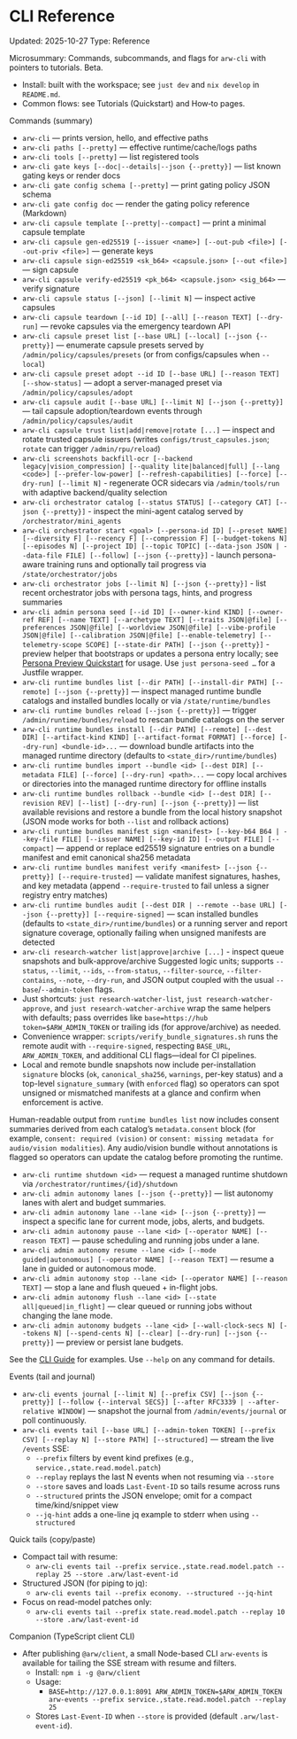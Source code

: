 # CLI Reference
Updated: 2025-10-27
Type: Reference

Microsummary: Commands, subcommands, and flags for `arw-cli` with pointers to tutorials. Beta.

- Install: built with the workspace; see `just dev` and `nix develop` in `README.md`.
- Common flows: see Tutorials (Quickstart) and How‑to pages.

Commands (summary)
- `arw-cli` — prints version, hello, and effective paths
- `arw-cli paths [--pretty]` — effective runtime/cache/logs paths
- `arw-cli tools [--pretty]` — list registered tools
- `arw-cli gate keys [--doc|--details|--json {--pretty}]` — list known gating keys or render docs
- `arw-cli gate config schema [--pretty]` — print gating policy JSON schema
- `arw-cli gate config doc` — render the gating policy reference (Markdown)
- `arw-cli capsule template [--pretty|--compact]` — print a minimal capsule template
- `arw-cli capsule gen-ed25519 [--issuer <name>] [--out-pub <file>] [--out-priv <file>]` — generate keys
- `arw-cli capsule sign-ed25519 <sk_b64> <capsule.json> [--out <file>]` — sign capsule
- `arw-cli capsule verify-ed25519 <pk_b64> <capsule.json> <sig_b64>` — verify signature
- `arw-cli capsule status [--json] [--limit N]` — inspect active capsules
- `arw-cli capsule teardown [--id ID] [--all] [--reason TEXT] [--dry-run]` — revoke capsules via the emergency teardown API
- `arw-cli capsule preset list [--base URL] [--local] [--json {--pretty}]` — enumerate capsule presets served by `/admin/policy/capsules/presets` (or from configs/capsules when `--local`)
- `arw-cli capsule preset adopt --id ID [--base URL] [--reason TEXT] [--show-status]` — adopt a server-managed preset via `/admin/policy/capsules/adopt`
- `arw-cli capsule audit [--base URL] [--limit N] [--json {--pretty}]` — tail capsule adoption/teardown events through `/admin/policy/capsules/audit`
- `arw-cli capsule trust list|add|remove|rotate [...]` — inspect and rotate trusted capsule issuers (writes `configs/trust_capsules.json`; `rotate` can trigger `/admin/rpu/reload`)
- `arw-cli screenshots backfill-ocr [--backend legacy|vision_compression] [--quality lite|balanced|full] [--lang <code>] [--prefer-low-power] [--refresh-capabilities] [--force] [--dry-run] [--limit N]` - regenerate OCR sidecars via `/admin/tools/run` with adaptive backend/quality selection
- `arw-cli orchestrator catalog [--status STATUS] [--category CAT] [--json {--pretty}]` - inspect the mini-agent catalog served by `/orchestrator/mini_agents`
- `arw-cli orchestrator start <goal> [--persona-id ID] [--preset NAME] [--diversity F] [--recency F] [--compression F] [--budget-tokens N] [--episodes N] [--project ID] [--topic TOPIC] [--data-json JSON | --data-file FILE] [--follow] [--json {--pretty}]` - launch persona-aware training runs and optionally tail progress via `/state/orchestrator/jobs`
- `arw-cli orchestrator jobs [--limit N] [--json {--pretty}]` - list recent orchestrator jobs with persona tags, hints, and progress summaries
- `arw-cli admin persona seed [--id ID] [--owner-kind KIND] [--owner-ref REF] [--name TEXT] [--archetype TEXT] [--traits JSON|@file] [--preferences JSON|@file] [--worldview JSON|@file] [--vibe-profile JSON|@file] [--calibration JSON|@file] [--enable-telemetry] [--telemetry-scope SCOPE] [--state-dir PATH] [--json {--pretty}]` - preview helper that bootstraps or updates a persona entry locally; see [Persona Preview Quickstart](../guide/persona_quickstart.md) for usage. Use `just persona-seed …` for a Justfile wrapper.
- `arw-cli runtime bundles list [--dir PATH] [--install-dir PATH] [--remote] [--json {--pretty}]` — inspect managed runtime bundle catalogs and installed bundles locally or via `/state/runtime/bundles`
- `arw-cli runtime bundles reload [--json {--pretty}]` — trigger `/admin/runtime/bundles/reload` to rescan bundle catalogs on the server
- `arw-cli runtime bundles install [--dir PATH] [--remote] [--dest DIR] [--artifact-kind KIND] [--artifact-format FORMAT] [--force] [--dry-run] <bundle-id>...` — download bundle artifacts into the managed runtime directory (defaults to `<state_dir>/runtime/bundles`)
- `arw-cli runtime bundles import --bundle <id> [--dest DIR] [--metadata FILE] [--force] [--dry-run] <path>...` — copy local archives or directories into the managed runtime directory for offline installs
- `arw-cli runtime bundles rollback --bundle <id> [--dest DIR] [--revision REV] [--list] [--dry-run] [--json {--pretty}]` — list available revisions and restore a bundle from the local history snapshot (JSON mode works for both `--list` and rollback actions)
- `arw-cli runtime bundles manifest sign <manifest> [--key-b64 B64 | --key-file FILE] [--issuer NAME] [--key-id ID] [--output FILE] [--compact]` — append or replace ed25519 signature entries on a bundle manifest and emit canonical sha256 metadata
- `arw-cli runtime bundles manifest verify <manifest> [--json {--pretty}] [--require-trusted]` — validate manifest signatures, hashes, and key metadata (append `--require-trusted` to fail unless a signer registry entry matches)
- `arw-cli runtime bundles audit [--dest DIR | --remote --base URL] [--json {--pretty}] [--require-signed]` — scan installed bundles (defaults to `<state_dir>/runtime/bundles`) or a running server and report signature coverage, optionally failing when unsigned manifests are detected
- `arw-cli research-watcher list|approve|archive [...]` - inspect queue snapshots and bulk-approve/archive Suggested logic units; supports `--status`, `--limit`, `--ids`, `--from-status`, `--filter-source`, `--filter-contains`, `--note`, `--dry-run`, and JSON output coupled with the usual `--base`/`--admin-token` flags.
- Just shortcuts: `just research-watcher-list`, `just research-watcher-approve`, and `just research-watcher-archive` wrap the same helpers with defaults; pass overrides like `base=https://hub token=$ARW_ADMIN_TOKEN` or trailing ids (for approve/archive) as needed.
- Convenience wrapper: `scripts/verify_bundle_signatures.sh` runs the remote audit with `--require-signed`, respecting `BASE_URL`, `ARW_ADMIN_TOKEN`, and additional CLI flags—ideal for CI pipelines.
- Local and remote bundle snapshots now include per-installation `signature` blocks (`ok`, `canonical_sha256`, `warnings`, per-key status) and a top-level `signature_summary` (with `enforced` flag) so operators can spot unsigned or mismatched manifests at a glance and confirm when enforcement is active.

Human-readable output from `runtime bundles list` now includes consent summaries derived from each catalog’s `metadata.consent` block (for example, `consent: required (vision)` or `consent: missing metadata for audio/vision modalities`). Any audio/vision bundle without annotations is flagged so operators can update the catalog before promoting the runtime.
- `arw-cli runtime shutdown <id>` — request a managed runtime shutdown via `/orchestrator/runtimes/{id}/shutdown`
- `arw-cli admin autonomy lanes [--json {--pretty}]` — list autonomy lanes with alert and budget summaries.
- `arw-cli admin autonomy lane --lane <id> [--json {--pretty}]` — inspect a specific lane for current mode, jobs, alerts, and budgets.
- `arw-cli admin autonomy pause --lane <id> [--operator NAME] [--reason TEXT]` — pause scheduling and running jobs under a lane.
- `arw-cli admin autonomy resume --lane <id> [--mode guided|autonomous] [--operator NAME] [--reason TEXT]` — resume a lane in guided or autonomous mode.
- `arw-cli admin autonomy stop --lane <id> [--operator NAME] [--reason TEXT]` — stop a lane and flush queued + in-flight jobs.
- `arw-cli admin autonomy flush --lane <id> [--state all|queued|in_flight]` — clear queued or running jobs without changing the lane mode.
- `arw-cli admin autonomy budgets --lane <id> [--wall-clock-secs N] [--tokens N] [--spend-cents N] [--clear] [--dry-run] [--json {--pretty}]` — preview or persist lane budgets.

See the [CLI Guide](../guide/cli.md) for examples. Use `--help` on any command for details.

Events (tail and journal)
- `arw-cli events journal [--limit N] [--prefix CSV] [--json {--pretty}] [--follow {--interval SECS}] [--after RFC3339 | --after-relative WINDOW]` — snapshot the journal from `/admin/events/journal` or poll continuously.
- `arw-cli events tail [--base URL] [--admin-token TOKEN] [--prefix CSV] [--replay N] [--store PATH] [--structured]` — stream the live `/events` SSE:
  - `--prefix` filters by event kind prefixes (e.g., `service.,state.read.model.patch`)
  - `--replay` replays the last N events when not resuming via `--store`
  - `--store` saves and loads `Last-Event-ID` so tails resume across runs
  - `--structured` prints the JSON envelope; omit for a compact time/kind/snippet view
  - `--jq-hint` adds a one-line jq example to stderr when using `--structured`

Quick tails (copy/paste)
- Compact tail with resume:
  - `arw-cli events tail --prefix service.,state.read.model.patch --replay 25 --store .arw/last-event-id`
- Structured JSON (for piping to jq):
  - `arw-cli events tail --prefix economy. --structured --jq-hint`
- Focus on read-model patches only:
  - `arw-cli events tail --prefix state.read.model.patch --replay 10 --store .arw/last-event-id`

Companion (TypeScript client CLI)
- After publishing `@arw/client`, a small Node-based CLI `arw-events` is available for tailing the SSE stream with resume and filters.
  - Install: `npm i -g @arw/client`
  - Usage:
    - `BASE=http://127.0.0.1:8091 ARW_ADMIN_TOKEN=$ARW_ADMIN_TOKEN arw-events --prefix service.,state.read.model.patch --replay 25`
  - Stores `Last-Event-ID` when `--store` is provided (default `.arw/last-event-id`).
